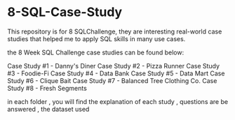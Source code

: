 # 8-SQL-Case-Study
This repository is for 8 SQLChallenge, they are interesting real-world case studies that helped me to apply SQL skills in many use cases.

the 8 Week SQL Challenge case studies can be found below:

Case Study #1 - Danny's Diner 
Case Study #2 - Pizza Runner
Case Study #3 - Foodie-Fi
Case Study #4 - Data Bank
Case Study #5 - Data Mart
Case Study #6 - Clique Bait
Case Study #7 - Balanced Tree Clothing Co.
Case Study #8 - Fresh Segments

in each folder , you will find the explanation of each study , questions are be answered , the dataset used
